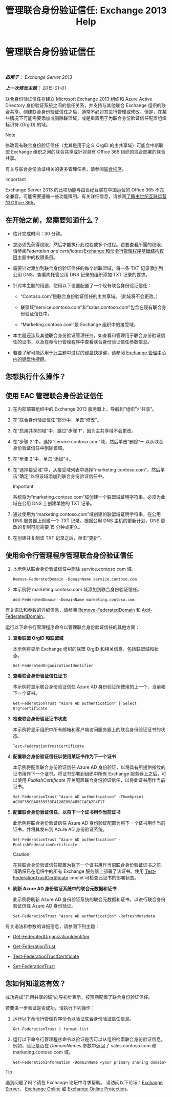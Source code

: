 ﻿---
title: '管理联合身份验证信任: Exchange 2013 Help'
TOCTitle: 管理联合身份验证信任
ms:assetid: 0439839f-2052-4bc9-9d30-aa6e7d51b733
ms:mtpsurl: https://technet.microsoft.com/zh-cn/library/JJ673036(v=EXCHG.150)
ms:contentKeyID: 50489848
ms.date: 01/11/2018
mtps_version: v=EXCHG.150
ms.translationtype: HT
---

# 管理联合身份验证信任

 

_**适用于：** Exchange Server 2013_

_**上一次修改主题：** 2015-01-01_

联合身份验证信任将建立 Microsoft Exchange 2013 组织和 Azure Active Directory 身份验证系统之间的信任关系，并支持与其他联合 Exchange 组织的联合共享。创建联合身份验证信任之后，通常不必对其进行管理或修改。但是，在某些情况下可能需要添加或删除联盟域，或是重置用于为联合身份验证信任配置组织标识符 (OrgID) 的域。

> [!NOTE]  
> 修改现有联合身份验证信任（尤其是用于定义 OrgID 的主共享域）可能会中断联盟 Exchange 组织之间的联合共享或针对具有 Office 365 组织的混合部署的联合共享。


有关与联合身份验证相关的更多管理任务，请参阅[联合程序](federation-procedures-exchange-2013-help.md)。

> [!IMPORTANT]  
> Exchange Server 2013 的此项功能与由世纪互联在中国运营的 Office 365 不完全兼容，可能需要遵循一些功能限制。有关详细信息，请参阅<a href="https://go.microsoft.com/fwlink/?linkid=313640">了解由世纪互联运营的 Office 365</a>。


## 在开始之前，您需要知道什么？

  - 估计完成时间：30 分钟。

  - 您必须先获得权限，然后才能执行此过程或多个过程。若要查看所需的权限，请参阅*Federation and certificates*[Exchange 和命令行管理程序基础结构权限](exchange-and-shell-infrastructure-permissions-exchange-2013-help.md)主题中的权限条目。

  - 需要针对添加到联合身份验证信任的每个新联盟域，将一条 TXT 记录添加到公用 DNS。查看向托管公用 DNS 记录的组织添加 TXT 记录的要求。

  - 针对本主题的用途，使用以下设置配置了一个现有联合身份验证信任：
    
      - “Contoso.com”是联合身份验证信任的主共享域。（此域将不会更改。）
    
      - 联盟域“service.contoso.com”和“sales.contoso.com”包含在现有联合身份验证信任中。
    
      - “Marketing.contoso.com”是 Exchange 组织中的接受域。

  - 本主题还涉及其他联合身份验证管理任务，如查看和管理用于联合身份验证信任的证书，以及在命令行管理程序中查看联合身份验证信任参数信息。

  - 若要了解可能适用于此主题中过程的键盘快捷键，请参阅 [Exchange 管理中心内的键盘快捷键](keyboard-shortcuts-in-the-exchange-admin-center-exchange-online-protection-help.md)。

## 您想执行什么操作？

## 使用 EAC 管理联合身份验证信任

1.  在内部部署组织中的 Exchange 2013 服务器上，导航到“组织”\>“共享”。

2.  在“联合身份验证信任”部分中，单击“修改”。

3.  在“启用共享的域”中，跳过“步骤 1”，因为主共享域不会更改。

4.  在“步骤 2”中，选择“service.contoso.com”域，然后单击“删除”![删除图标](images/JJ657492.479b6ced-8d64-4277-a725-f17fea202b28(EXCHG.150).gif "删除图标") 以从联合身份验证信任中删除该域。

5.  在“步骤 2”中，单击“添加”![添加图标](images/JJ218640.c1e75329-d6d7-4073-a27d-498590bbb558(EXCHG.150).gif "添加图标")。

6.  在“选择接受域”中，从接受域列表中选择“marketing.contoso.com”，然后单击“确定”以将该域添加到联合身份验证信任中。
    
    > [!IMPORTANT]  
    > 系统将为“marketing.contoso.com”域创建一个联盟域证明字符串。必须为此域在公用 DNS 上创建单独的 TXT 记录。


7.  通过使用为“marketing.contoso.com”域创建的联盟域证明字符串，在公用 DNS 服务器上创建一个 TXT 记录。根据公用 DNS 主机的更新计划，DNS 更改的复制可能需要 15 分钟或更久。

8.  在创建并复制该 TXT 记录之后，单击“更新”。

## 使用命令行管理程序管理联合身份验证信任

1.  本示例从联合身份验证信任中删除 service.contoso.com 域。
    
        Remove-FederatedDomain -DomainName service.contoso.com

2.  本示例将 marketing.contoso.com 域添加到联合身份验证信任。
    
        Add-FederatedDomain -DomainName marketing.contoso.com

有关语法和参数的详细信息，请参阅 [Remove-FederatedDomain](https://technet.microsoft.com/zh-cn/library/dd298128\(v=exchg.150\)) 和 [Add-FederatedDomain](https://technet.microsoft.com/zh-cn/library/dd351208\(v=exchg.150\))。

运行以下命令行管理程序命令以管理联合身份验证信任的其他方面：

1.  **查看联盟 OrgID 和联盟域**
    
    本示例将显示 Exchange 组织的联盟 OrgID 和相关信息，包括联盟域和状态。
    
        Get-FederatedOrganizationIdentifier

2.  **查看联合身份验证信任证书**
    
    本示例将显示联合身份验证信任 Azure AD 身份验证所使用的上一个、当前和下一个证书。
    
        Get-FederationTrust "Azure AD authentication" | Select Org*certificate

3.  **检查联合身份验证证书状态**
    
    本示例将显示组织中所有邮箱和客户端访问服务器上的联合身份验证证书的状态。
    
        Test-FederationTrustCertificate

4.  **配置联合身份验证信任以使用某证书作为下一个证书**
    
    本示例将配置联合身份验证信任 Azure AD 身份验证，以将具有所提供指纹的证书用作下一个证书。将证书部署到组织中所有 Exchange 服务器上之后，可以使用 *PublishCertificate* 开关配置联合身份验证信任，以将此证书用作当前证书。
    
        Set-FederationTrust "Azure AD authentication" -Thumbprint AC00F35CBA8359953F4126E0984B5CCAFA2F4F17

5.  **配置联合身份验证信任，以将下一个证书用作当前证书**
    
    此示例将联合身份验证信任 Azure AD 身份验证配置为将下一个证书用作当前证书，并将其发布到 Azure AD 身份验证系统。
    
        Set-FederationTrust "Azure AD authentication" -PublishFederationCertificate
    
    > [!CAUTION]  
    > 在将联合身份验证信任配置为将下一个证书用作当前联合身份验证证书之前，请确保已在组织中的所有 Exchange 服务器上部署了该证书。使用 <a href="https://technet.microsoft.com/zh-cn/library/dd335228(v=exchg.150)">Test-FederationTrustCertificate</a> cmdlet 可检查此证书的部署状态。


6.  **刷新 Azure AD 身份验证系统中的联合元数据和证书**
    
    此示例将刷新 Azure AD 身份验证系统的联合元数据和证书，以进行联合身份验证信任 Azure AD 身份验证。
    
        Set-FederationTrust "Azure AD authentication" -RefreshMetadata

有关语法和参数的详细信息，请参阅下列主题：

  - [Get-FederatedOrganizationIdentifier](https://technet.microsoft.com/zh-cn/library/dd298149\(v=exchg.150\))

  - [Get-FederationTrust](https://technet.microsoft.com/zh-cn/library/dd351262\(v=exchg.150\))

  - [Test-FederationTrustCertificate](https://technet.microsoft.com/zh-cn/library/dd335228\(v=exchg.150\))

  - [Set-FederationTrust](https://technet.microsoft.com/zh-cn/library/dd298034\(v=exchg.150\))

## 您如何知道这有效？

成功完成“启用共享的域”向导初步表示，按预期配置了联合身份验证信任。

若要进一步验证是否成功，请执行下列操作：

1.  运行以下命令行管理程序命令以验证联合身份验证信任信息。
    
        Get-FederationTrust | format-list

2.  运行以下命令行管理程序命令以验证是否可以从组织检索联合身份验证信息。例如，验证是否在 *DomainNames* 参数中返回了 sales.contoso.com 和 marketing.contoso.com 域。
    
        Get-FederationInformation -DomainName <your primary sharing domain>

> [!TIP]  
> 遇到问题了吗？请在 Exchange 论坛中寻求帮助。 请访问以下论坛：<a href="https://go.microsoft.com/fwlink/p/?linkid=60612">Exchange Server</a>、 <a href="https://go.microsoft.com/fwlink/p/?linkid=267542">Exchange Online</a> 或 <a href="https://go.microsoft.com/fwlink/p/?linkid=285351">Exchange Online Protection</a>。

